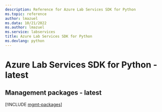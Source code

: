 ```yaml
---
description: Reference for Azure Lab Services SDK for Python
ms.topic: reference
author: lmazuel
ms.data: 10/21/2022
ms.author: lmazuel
ms.service: labservices
title: Azure Lab Services SDK for Python
ms.devlang: python
---
```

# Azure Lab Services SDK for Python - latest

## Management packages - latest
[!INCLUDE [mgmt-packages](lab-services-mgmt-index.md)]